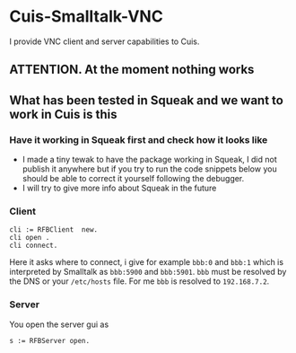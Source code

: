 # Cuis-Smalltalk-VNC
I provide VNC client and server capabilities to Cuis.


## ATTENTION. At the moment nothing works

## What has been tested in Squeak and we want to work in Cuis is this 

### Have it working in Squeak first and check how it looks like

* I made a tiny tewak to have the package working in Squeak, I did not publish it anywhere but if you try to run the code snippets below you should be able to correct it yourself following the debugger. 
* I will try to give more info about Squeak in the future 

### Client
```
cli := RFBClient  new.
cli open .
cli connect.
```
Here it asks where to connect, i give for example `bbb:0` and `bbb:1`
which is interpreted by Smalltalk as `bbb:5900` and `bbb:5901`.
`bbb` must be resolved by the DNS or your `/etc/hosts` file. 
For me `bbb` is resolved to `192.168.7.2`.


### Server 
You open the server gui as 
```
s := RFBServer open.
```

